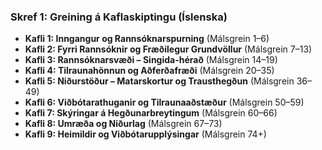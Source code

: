 ### Skref 1: Greining á Kaflaskiptingu (Íslenska)  
- **Kafli 1: Inngangur og Rannsóknarspurning** (Málsgrein 1–6)  
- **Kafli 2: Fyrri Rannsóknir og Fræðilegur Grundvöllur** (Málsgrein 7–13)  
- **Kafli 3: Rannsóknarsvæði – Singida-hérað** (Málsgrein 14–19)  
- **Kafli 4: Tilraunahönnun og Aðferðafræði** (Málsgrein 20–35)  
- **Kafli 5: Niðurstöður – Matarskortur og Trausthegðun** (Málsgrein 36–49)  
- **Kafli 6: Viðbótarathuganir og Tilraunaaðstæður** (Málsgrein 50–59)  
- **Kafli 7: Skýringar á Hegðunarbreytingum** (Málsgrein 60–66)  
- **Kafli 8: Umræða og Niðurlag** (Málsgrein 67–73)  
- **Kafli 9: Heimildir og Viðbótarupplýsingar** (Málsgrein 74+)  
